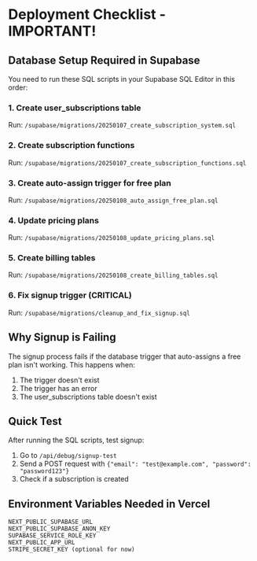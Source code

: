 # Deployment Checklist - IMPORTANT!

## Database Setup Required in Supabase

You need to run these SQL scripts in your Supabase SQL Editor in this order:

### 1. Create user_subscriptions table
Run: `/supabase/migrations/20250107_create_subscription_system.sql`

### 2. Create subscription functions
Run: `/supabase/migrations/20250107_create_subscription_functions.sql`

### 3. Create auto-assign trigger for free plan
Run: `/supabase/migrations/20250108_auto_assign_free_plan.sql`

### 4. Update pricing plans
Run: `/supabase/migrations/20250108_update_pricing_plans.sql`

### 5. Create billing tables
Run: `/supabase/migrations/20250108_create_billing_tables.sql`

### 6. Fix signup trigger (CRITICAL)
Run: `/supabase/migrations/cleanup_and_fix_signup.sql`

## Why Signup is Failing

The signup process fails if the database trigger that auto-assigns a free plan isn't working. This happens when:
1. The trigger doesn't exist
2. The trigger has an error
3. The user_subscriptions table doesn't exist

## Quick Test

After running the SQL scripts, test signup:
1. Go to `/api/debug/signup-test` 
2. Send a POST request with `{"email": "test@example.com", "password": "password123"}`
3. Check if a subscription is created

## Environment Variables Needed in Vercel

```
NEXT_PUBLIC_SUPABASE_URL
NEXT_PUBLIC_SUPABASE_ANON_KEY
SUPABASE_SERVICE_ROLE_KEY
NEXT_PUBLIC_APP_URL
STRIPE_SECRET_KEY (optional for now)
```